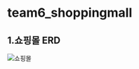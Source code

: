 # team6_shoppingmall
## 1.쇼핑몰 ERD
![쇼핑몰](https://user-images.githubusercontent.com/48542532/191890794-d4df7311-827e-4e7f-aba0-117260a903dd.png)
